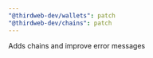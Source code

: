 ```yaml
---
"@thirdweb-dev/wallets": patch
"@thirdweb-dev/chains": patch
---
```


Adds chains and improve error messages
